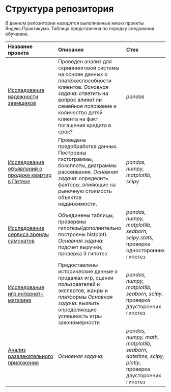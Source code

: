 # Структура репозитория
В данном репозитории находятся выполненные мною проекты Яндекс.Практикума. Таблица представлена по порядку следования обучению.

| **Название проекта**                            | **Описание**        | **Стек**     |
|:------------------------------------------------| :-------------------|:--------------------------------|
| [Исследование надежности заемщиков](https://github.com/katerinabazh/yandex_practicum_data_analyst/tree/master/Исследование%20надежности%20заемщиков)| Проведен анализ для скриннинговой системы на основе данных о платёжеспособности клиентов.  _Основная задача_: ответить на вопрос влияет ли семейное положение и количество детей клиента на факт погашения кредита в срок? | *pandas*|
| [Исследование объявлений о продаже квартир в Питере](https://github.com/katerinabazh/yandex_practicum_data_analyst/tree/master/Исследование%20объявлений%20о%20продаже%20квартир%20в%20Питере)| Проведена предобработка данных. Построены гистограммы, боксплоты, диаграммы рассеивания.  _Основная задача_: определить факторы, влияющие на рыночную стоимость объектов недвижимости. | *pandas, numpy, matplotlib, scipy*|
| [Исследование сервиса аренды самокатов](https://github.com/katerinabazh/yandex_practicum_data_analyst/tree/master/Исследование%20сервиса%20аренды%20самокатов) | Объединены таблицы, проверены гипотезы(дополнительно построены histplot). _Основная задача_: подсчет выручки, проверка 3 гипотез | *pandas, numpy, matplotlib, seaborn, scipy.stats*, проверка односторонних гипотез|
| [Исследование игр интернет-магазина](https://github.com/katerinabazh/yandex_practicum_data_analyst/tree/master/Исследование%20игр%20интернет-магазина) | Предоставлены исторические данные о продажах игр, оценки пользователей и экспертов, жанры и платформы _Основная задача_: выявить определяющие успешность игры закономерности | *pandas, numpy, matplotlib, seaborn, scipy*, проверка двусторонних гипотез |
| [Анализ развлекательного приложения](https://github.com/katerinabazh/yandex_practicum_data_analyst/tree/master/Анализ%20развлекательного%20приложения) | _Основная задача_:  | *pandas, numpy, math, matplotlib, seaborn, datetime, scipy, plotly*, проверка двусторонних гипотез |
